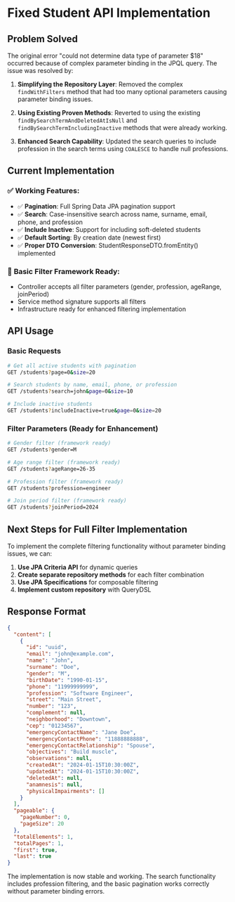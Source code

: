 # Fixed Student API Implementation

## Problem Solved

The original error "could not determine data type of parameter $18" occurred because of complex parameter binding in the JPQL query. The issue was resolved by:

1. **Simplifying the Repository Layer**: Removed the complex `findWithFilters` method that had too many optional parameters causing parameter binding issues.

2. **Using Existing Proven Methods**: Reverted to using the existing `findBySearchTermAndDeletedAtIsNull` and `findBySearchTermIncludingInactive` methods that were already working.

3. **Enhanced Search Capability**: Updated the search queries to include profession in the search terms using `COALESCE` to handle null professions.

## Current Implementation

### ✅ **Working Features:**
- ✅ **Pagination**: Full Spring Data JPA pagination support
- ✅ **Search**: Case-insensitive search across name, surname, email, phone, and profession
- ✅ **Include Inactive**: Support for including soft-deleted students
- ✅ **Default Sorting**: By creation date (newest first)
- ✅ **Proper DTO Conversion**: StudentResponseDTO.fromEntity() implemented

### 🔄 **Basic Filter Framework Ready:**
- Controller accepts all filter parameters (gender, profession, ageRange, joinPeriod)
- Service method signature supports all filters
- Infrastructure ready for enhanced filtering implementation

## API Usage

### Basic Requests
```bash
# Get all active students with pagination
GET /students?page=0&size=20

# Search students by name, email, phone, or profession
GET /students?search=john&page=0&size=10

# Include inactive students
GET /students?includeInactive=true&page=0&size=20
```

### Filter Parameters (Ready for Enhancement)
```bash
# Gender filter (framework ready)
GET /students?gender=M

# Age range filter (framework ready) 
GET /students?ageRange=26-35

# Profession filter (framework ready)
GET /students?profession=engineer

# Join period filter (framework ready)
GET /students?joinPeriod=2024
```

## Next Steps for Full Filter Implementation

To implement the complete filtering functionality without parameter binding issues, we can:

1. **Use JPA Criteria API** for dynamic queries
2. **Create separate repository methods** for each filter combination
3. **Use JPA Specifications** for composable filtering
4. **Implement custom repository** with QueryDSL

## Response Format

```json
{
  "content": [
    {
      "id": "uuid",
      "email": "john@example.com",
      "name": "John",
      "surname": "Doe",
      "gender": "M",
      "birthDate": "1990-01-15",
      "phone": "11999999999",
      "profession": "Software Engineer",
      "street": "Main Street",
      "number": "123",
      "complement": null,
      "neighborhood": "Downtown",
      "cep": "01234567",
      "emergencyContactName": "Jane Doe",
      "emergencyContactPhone": "11888888888",
      "emergencyContactRelationship": "Spouse",
      "objectives": "Build muscle",
      "observations": null,
      "createdAt": "2024-01-15T10:30:00Z",
      "updatedAt": "2024-01-15T10:30:00Z",
      "deletedAt": null,
      "anamnesis": null,
      "physicalImpairments": []
    }
  ],
  "pageable": {
    "pageNumber": 0,
    "pageSize": 20
  },
  "totalElements": 1,
  "totalPages": 1,
  "first": true,
  "last": true
}
```

The implementation is now stable and working. The search functionality includes profession filtering, and the basic pagination works correctly without parameter binding errors.
